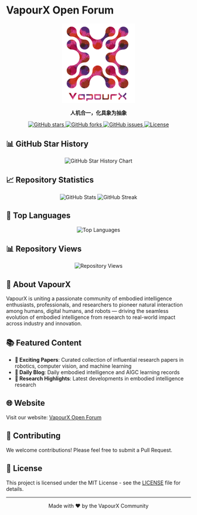 # VapourX Open Forum

<div align="center">
  <img src="assets/vapourx-logo.png" alt="VapourX Logo" width="200" height="auto">

  <p><strong>人机合一，化具象为抽象</strong></p>

  <p>
    <a href="https://github.com/ACondaway/vapourx/stargazers">
      <img src="https://img.shields.io/github/stars/ACondaway/vapourx?style=social" alt="GitHub stars">
    </a>
    <a href="https://github.com/ACondaway/vapourx/network/members">
      <img src="https://img.shields.io/github/forks/ACondaway/vapourx?style=social" alt="GitHub forks">
    </a>
    <a href="https://github.com/ACondaway/vapourx/issues">
      <img src="https://img.shields.io/github/issues/ACondaway/vapourx" alt="GitHub issues">
    </a>
    <a href="https://github.com/ACondaway/vapourx/blob/main/LICENSE">
      <img src="https://img.shields.io/github/license/ACondaway/vapourx" alt="License">
    </a>
  </p>
</div>

## 📊 GitHub Star History

<div align="center">
  <img src="https://api.star-history.com/svg?repos=ACondaway/vapourx&type=Date" alt="GitHub Star History Chart">
</div>

## 📈 Repository Statistics

<div align="center">
  <img src="https://github-readme-stats.vercel.app/api?username=ACondaway&show_icons=true&theme=radical" alt="GitHub Stats">
  <img src="https://github-readme-streak-stats.herokuapp.com/?user=ACondaway&theme=radical" alt="GitHub Streak">
</div>

## 🌟 Top Languages

<div align="center">
  <img src="https://github-readme-stats.vercel.app/api/top-langs/?username=ACondaway&layout=compact&theme=radical" alt="Top Languages">
</div>

## 📊 Repository Views

<div align="center">
  <img src="https://komarev.com/ghpvc/?username=ACondaway&repo=vapourx&style=flat-square&color=blue" alt="Repository Views">
</div>

## 🚀 About VapourX

VapourX is uniting a passionate community of embodied intelligence enthusiasts, professionals, and researchers to pioneer natural interaction among humans, digital humans, and robots — driving the seamless evolution of embodied intelligence from research to real-world impact across industry and innovation.

## 📚 Featured Content

- **🎯 Exciting Papers**: Curated collection of influential research papers in robotics, computer vision, and machine learning
- **📝 Daily Blog**: Daily embodied intelligence and AIGC learning records
- **🔬 Research Highlights**: Latest developments in embodied intelligence research

## 🌐 Website

Visit our website: [VapourX Open Forum](https://acondaway.github.io/vapourx/)

## 🤝 Contributing

We welcome contributions! Please feel free to submit a Pull Request.

## 📄 License

This project is licensed under the MIT License - see the [LICENSE](LICENSE) file for details.

---

<div align="center">
  <p>Made with ❤️ by the VapourX Community</p>
</div>


